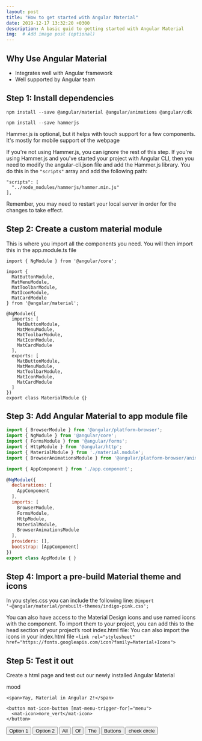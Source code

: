 ```yaml
---
layout: post
title: "How to get started with Angular Material"
date: 2019-12-17 13:32:20 +0300
description: A basic guid to getting started with Angular Material
img:  # Add image post (optional)
---
```


## Why Use Angular Material
* Integrates well with Angular framework
* Well supported by Angular team

## Step 1: Install dependencies
```
npm install --save @angular/material @angular/animations @angular/cdk
```
```
npm install --save hammerjs
```
Hammer.js is optional, but it helps with touch support for a few components. It's mostly for mobile support of the webpage

If you're not using Hammer.js, you can ignore the rest of this step.
If you're using Hammer.js and you've started your project with Angular CLI, then you need to modify the angular-cli.json file and add the Hammer.js library. You do this in the ```"scripts"``` array and add the following path:

```
"scripts": [
  "../node_modules/hammerjs/hammer.min.js"
],
```

Remember, you may need to restart your local server in order for the changes to take effect.

## Step 2: Create a custom material module
This is where you import all the components you need. You will then import this in the app.module.ts file
```
import { NgModule } from '@angular/core';

import {
  MatButtonModule,
  MatMenuModule,
  MatToolbarModule,
  MatIconModule,
  MatCardModule
} from '@angular/material';

@NgModule({
  imports: [
    MatButtonModule,
    MatMenuModule,
    MatToolbarModule,
    MatIconModule,
    MatCardModule
  ],
  exports: [
    MatButtonModule,
    MatMenuModule,
    MatToolbarModule,
    MatIconModule,
    MatCardModule
  ]
})
export class MaterialModule {}
```
## Step 3: Add Angular Material to app module file

```js
import { BrowserModule } from '@angular/platform-browser';
import { NgModule } from '@angular/core';
import { FormsModule } from '@angular/forms';
import { HttpModule } from '@angular/http';
import { MaterialModule } from './material.module';
import { BrowserAnimationsModule } from '@angular/platform-browser/animations';

import { AppComponent } from './app.component';

@NgModule({
  declarations: [
    AppComponent
  ],
  imports: [
    BrowserModule,
    FormsModule,
    HttpModule,
    MaterialModule,
    BrowserAnimationsModule
  ],
  providers: [],
  bootstrap: [AppComponent]
})
export class AppModule { }
```

## Step 4: Import a pre-build Material theme and icons
In you styles.css you can include the following line:
```@import '~@angular/material/prebuilt-themes/indigo-pink.css';```

You can also have access to the Material Design icons and use named icons with the <mat-icon> component. To import them to your project, you can add this to the head section of your project’s root index.html file:
You can also import the icons in your index.html file
```<link rel="stylesheet" href="https://fonts.googleapis.com/icon?family=Material+Icons">```

## Step 5: Test it out
Create a html page and test out our newly installed Angular Material
<div>
  <mat-toolbar color="primary">
    <span><mat-icon>mood</mat-icon></span>

    <span>Yay, Material in Angular 2!</span>

    <button mat-icon-button [mat-menu-trigger-for]="menu">
      <mat-icon>more_vert</mat-icon>
    </button>
  </mat-toolbar>
  <mat-menu x-position="before" #menu="matMenu">
    <button mat-menu-item>Option 1</button>
    <button mat-menu-item>Option 2</button>
  </mat-menu>

  <mat-card>
    <button mat-button>All</button>
    <button mat-raised-button>Of</button>
    <button mat-raised-button color="primary">The</button>
    <button mat-raised-button color="accent">Buttons</button>
  </mat-card>

  <span class="done">
    <button mat-fab>
      <mat-icon>check circle</mat-icon>
    </button>
  </span>
</div>
